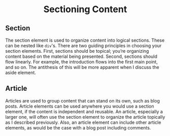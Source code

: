 <h1 align=center>Sectioning Content</h1>

## Section
The section element is used to organize content into logical sections. These can be nested like ```div```'s. There are two guiding principles in choosing your section elements. First, sections should be topical; you’re organizing content based on the material being presented. Second, sections should flow linearly. For example, the introduction flows into the first main point, and so on. The antithesis of this will be more apparent when I discuss the aside element.

## Article
Articles are used to group content that can stand on its own, such as blog posts. Article elements can be used anywhere you would use a section element, if the content is independent and reusable. An article, especially a larger one, will often use the section element to organize the article topically as I described previously. Also, an article element can include other article elements, as would be the case with a blog post including comments.

